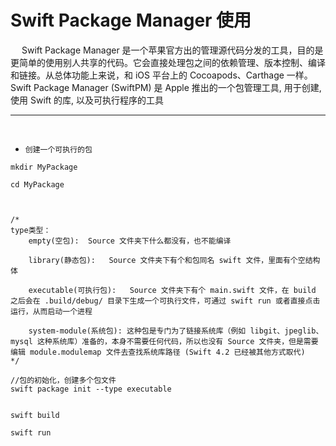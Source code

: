# Swift Package Manager 使用

&emsp;	Swift Package Manager 是一个苹果官方出的管理源代码分发的工具，目的是更简单的使用别人共享的代码。它会直接处理包之间的依赖管理、版本控制、编译和链接。从总体功能上来说，和 iOS 平台上的 Cocoapods、Carthage 一样。
&emsp;	Swift Package Manager (SwiftPM) 是 Apple 推出的一个包管理工具, 用于创建, 使用 Swift 的库, 以及可执行程序的工具



***
<br/>



- `创建一个可执行的包`
```
mkdir MyPackage

cd MyPackage



/*
type类型：
	empty(空包):	Source 文件夹下什么都没有，也不能编译

	library(静态包):	Source 文件夹下有个和包同名 swift 文件，里面有个空结构体

	executable(可执行包):	Source 文件夹下有个 main.swift 文件，在 build 之后会在 .build/debug/ 目录下生成一个可执行文件，可通过 swift run 或者直接点击运行，从而启动一个进程

	system-module(系统包):	这种包是专门为了链接系统库（例如 libgit、jpeglib、mysql 这种系统库）准备的，本身不需要任何代码，所以也没有 Source 文件夹，但是需要编辑 module.modulemap 文件去查找系统库路径 (Swift 4.2 已经被其他方式取代)
*/

//包的初始化，创建多个包文件
swift package init --type executable


swift build

swift run

```



